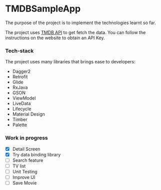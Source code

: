 # TMDBSampleApp
The purpose of the project is to implement the technologies learnt so far. 

The project uses [TMDB API](https://www.themoviedb.org/documentation/api) to get fetch the data.
You can follow the instructions on the website to obtain an API Key.

### Tech-stack
The project uses many libraries that brings ease to developers:
* Dagger2
* Retrofit
* Glide
* RxJava
* GSON
* ViewModel
* LiveData
* Lifecycle
* Material Design
* Timber
* Palette

### Work in progress
- [x] Detail Screen
- [x] Try data binding library
- [ ] Search feature
- [ ] TV list
- [ ] Unit Testing
- [ ] Improve UI
- [ ] Save Movie
